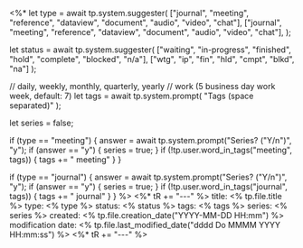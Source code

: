 <%*
let type = await tp.system.suggester(
    ["journal", "meeting", "reference", "dataview", "document", "audio", "video", "chat"],
    ["journal", "meeting", "reference", "dataview", "document", "audio", "video", "chat"],
);

let status = await tp.system.suggester(
    ["waiting", "in-progress", "finished", "hold", "complete", "blocked", "n/a"],
    ["wtg", "ip", "fin", "hld", "cmpt", "blkd", "na"]
);

// daily, weekly, monthly, quarterly, yearly
// work (5 business day work week, default: 7)
let tags = await tp.system.prompt(
    "Tags (space separated)"
);

let series = false;

if (type == "meeting") {
    answer = await tp.system.prompt("Series? (\"Y/n\")", "y");
    if (answer == "y") {
        series = true;
    }
    if (!tp.user.word_in_tags("meeting", tags)) {
        tags += " meeting"
    }
}

if (type == "journal") {
    answer = await tp.system.prompt("Series? (\"Y/n\")", "y");
    if (answer == "y") {
        series = true;
    }
    if (!tp.user.word_in_tags("journal", tags)) {
        tags += " journal"
    }
}
%>
<%* tR += "---" %>
title: <% tp.file.title %>
type: <% type %>
status: <% status %>
tags: <% tags %>
series: <% series %>
created: <% tp.file.creation_date("YYYY-MM-DD HH:mm") %>
modification date: <% tp.file.last_modified_date("dddd Do MMMM YYYY HH:mm:ss") %>
<%* tR += "---" %>
